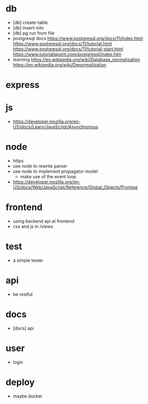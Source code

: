 # db
- [db] create-table
- [db] insert-into
- [db] pg run from file
- postgresql docs
  https://www.postgresql.org/docs/11/index.html
  https://www.postgresql.org/docs/11/tutorial.html
  https://www.postgresql.org/docs/11/tutorial-start.html
  https://www.tutorialspoint.com/postgresql/index.htm
- learning
  https://en.wikipedia.org/wiki/Database_normalization
  https://en.wikipedia.org/wiki/Denormalization
# express
# js
- https://developer.mozilla.org/en-US/docs/Learn/JavaScript/Asynchronous
# node
- https
- use node to rewrite parser
- use node to implement propagator model
  - make use of the event loop
- https://developer.mozilla.org/en-US/docs/Web/JavaScript/Reference/Global_Objects/Promise
# frontend
- using backend api at frontend
- css and js in /views
# test
- a simple tester
# api
- be restful
# docs
- [docs] api
# user
- login
# deploy
- maybe docker
